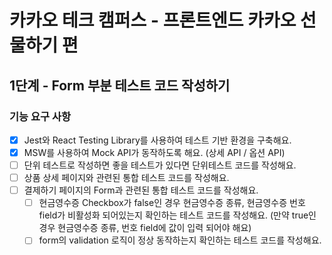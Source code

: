 # 카카오 테크 캠퍼스 - 프론트엔드 카카오 선물하기 편
## 1단계 - Form 부분 테스트 코드 작성하기

### 기능 요구 사항
- [x] Jest와 React Testing Library를 사용하여 테스트 기반 환경을 구축해요.
- [x] MSW를 사용하여 Mock API가 동작하도록 해요. (상세 API / 옵션 API)
- [ ] 단위 테스트로 작성하면 좋을 테스트가 있다면 단위테스트 코드를 작성해요.
- [ ] 상품 상세 페이지와 관련된 통합 테스트 코드를 작성해요.
- [ ] 결제하기 페이지의 Form과 관련된 통합 테스트 코드를 작성해요.
  - [ ] 현금영수증 Checkbox가 false인 경우 현금영수증 종류, 현금영수증 번호 field가 비활성화 되어있는지 확인하는 테스트 코드를 작성해요. (만약 true인 경우 현금영수증 종류, 번호 field에 값이 입력 되어야 해요)
  - [ ] form의 validation 로직이 정상 동작하는지 확인하는 테스트 코드를 작성해요.